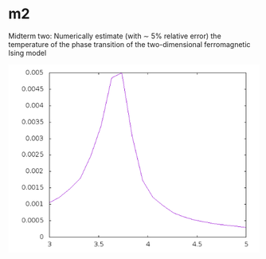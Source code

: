 # m2
Midterm two: Numerically estimate (with ∼ 5% relative error) the temperature of the phase transition of
the two-dimensional ferromagnetic Ising model

![Ising model](ising-triangular.png "Phase transition manifestation")
